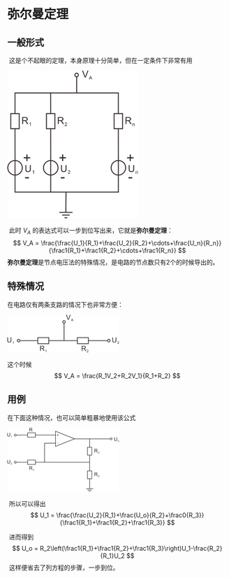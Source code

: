 # 弥尔曼定理

## 一般形式

​		这是个不起眼的定理，本身原理十分简单，但在一定条件下非常有用

<img src="miemm.png" style="zoom: 33%;" />

​		此时 $V_A$ 的表达式可以一步到位写出来，它就是**弥尔曼定理**：
$$
V_A = \frac{\frac{U_1}{R_1}+\frac{U_2}{R_2}+\cdots+\frac{U_n}{R_n}}{\frac1{R_1}+\frac1{R_2}+\cdots+\frac1{R_n}}
$$
​		**弥尔曼定理**是节点电压法的特殊情况，是电路的节点数只有2个的时候导出的。

## 特殊情况

在电路仅有两条支路的情况下也非常方便：

<img src="mmien.png" style="zoom:25%;" />

这个时候
$$
V_A = \frac{R_1V_2+R_2V_1}{R_1+R_2}
$$

## 用例

在下面这种情况，也可以简单粗暴地使用该公式

<img src="mmierm.png" style="zoom: 25%;" />

​		所以可以得出
$$
U_1 = \frac{\frac{U_2}{R_1}+\frac{U_o}{R_2}+\frac0{R_3}}{\frac1{R_1}+\frac1{R_2}+\frac1{R_3}}
$$

​		进而得到
$$
U_o = R_2\left(\frac1{R_1}+\frac1{R_2}+\frac1{R_3}\right)U_1-\frac{R_2}{R_1}U_2
$$
​		这样便省去了列方程的步骤，一步到位。